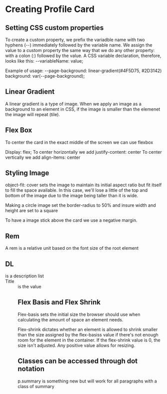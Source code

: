 # Creating Profile Card

## Setting CSS custom properties
To create a custom property, we prefix the variadble name with two hyphens (--) immediately followed by the variable name. We assign the value to a custom property the same way that we do any other property: with a colon (:) followed by the value. A CSS variable declaration, therefore, looks like this: --variableName: value;

Example of usage: 
--page-background: linear-gradient(#4F5D75, #2D3142)
background: var(--page-background);

## Linear Gradient
A linear gradient is a type of image. When we apply an image as a background to an element in CSS, if the image is smaller than the elemenet the image will repeat (tile).

## Flex Box
To center the card in the exact middle of the screen we can use flexbox

Display: flex;
To center horizontally we add justify-content: center 
To center vertically we add align-items: center

## Styling Image
object-fit: cover sets the image to maintain its initial aspect ratio but fit itself to fill the space available. In this case, we'll lose a little of the top and bottom of the image due to the image being taller than it is wide. 

Making a circle image set the border-radius to 50% and insure width and height are set to a square

To have a image stick above the card we use a negative margin. 

## Rem
A rem is a relative unit based on the font size of the root element

## DL
<dl> is a description list
<dt> Title
<dd> is the value

## Flex Basis and Flex Shrink
Flex-basis sets the initial size the browser should use when calculating the amount of space an element needs. 

Flex-shrink dictates whether an element is allowed to shrink smaller than the size assigned by the flex-basiss value if there's not enough room for the element in the container. If the flex-shrink value is 0, the size isn't adjusted. Any positive value allows for resizing. 

## Classes can be accessed through dot notation 
p.summary is something new but will work for all paragraphs with a class of summary